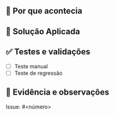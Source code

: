## 🐞 Por que acontecia


## 🔧 Solução Aplicada


## ✅ Testes e validações
- [ ] Teste manual
- [ ] Teste de regressão

## 📎 Evidência e observações

Issue: #<número>  <!-- ou use "Fixes #<número>" para fechar ao merge -->
